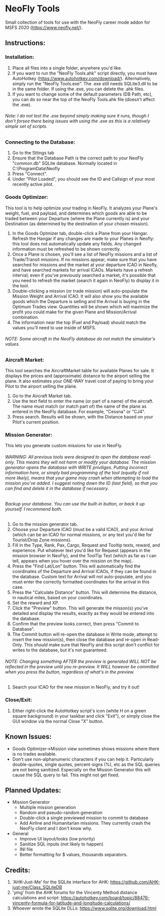 # NeoFly Tools
Small collection of tools for use with the NeoFly career mode addon for MSFS 2020 (https://www.neofly.net/).
    
## Instructions:

### Installation:
1. Place all files into a single folder, anywhere you'd like. 
2. If you want to run the "NeoFly Tools.ahk" script directly, you must have AutoHotkey (https://www.autohotkey.com/download/). Alternatively, simply run the "NeoFly Tools.exe". The .exe still needs SQLite3.dll to be in the same folder. If using the .exe, you can delete the .ahk files.
3. If you want to change some of the default parameters (DB Path, etc), you can do so near the top of the NeoFly Tools.ahk file (doesn't affect the .exe).
###### Note: I do not test the .exe beyond simply making sure it runs, though I don't forsee there being issues with using the .exe as this is a relatively simple set of scripts.

### Connecting to the Database:
1. Go to the Sttings tab
2. Ensure that the Database Path is the correct path to your NeoFly "common.db" SQLite database. Normally located in C:\ProgramData\Neofly
3. Press "Connect".
4. Under "Pilot Loaded", you should see the ID and Callsign of your most recently active pilot.

### Goods Optimizer:
This tool is to help optimize your trading in NeoFly. It analyzes your Plane's weight, fuel, and payload, and determines which goods are able to be traded between your Departure (where the Plane currently is) and your Destination (as determined by the destination of your chosen mission).
1. In the Goods Optmizer tab, double-click a Plane from your Hangar. Refresh the Hangar if any changes are made to your Planes in Neofly: this tool does not automatically update any fields. Any changed information must be refreshed to be shown correctly.
2. Once a Plane is chosen, you'll see a list of NeoFly missions and a list of Trade/Transit missions. If no missions appear, make sure that you have searched for missions and the market at your departure ICAO in Neofly, and have searched markets for arrival ICAOs. Markets have a refresh interval; even if you've previously searched a market, it's possible that you need to refresh the market (search it again in NeoFly) to display it in the tool.
3. Double-clicking a mission (or trade mission) will auto-populate the Mission Weight and Arrival ICAO. It will also show you the available goods which the Departure is selling and the Arrival is buying in the Optimum Trades view. Quantities will be shown which will maximize the profit you could make for the given Plane and Mission/Arrival combination.
4. The information near the top (Fuel and Payload) should match the values you'll need to use inside of MSFS.
###### NOTE: Some aircraft in the NeoFly database do not match the simulator's values. 

### Aircraft Market:
This tool searches the AircraftMarket table for available Planes for sale. It displays the prices and (approximate) distance to the airport selling the plane. It also estimates your ONE-WAY travel cost of paying to bring your Pilot to the airport selling the plane.
1. Go to the Aircraft Market tab.
2. Use the text field to enter the name (or part of a name) of the aircraft. The name must match (or match part of) the name of the plane as entered in the NeoFly database. For example, "Cessna" or "CJ4".
3. Press search. Results will be shown, with the Distance based on your Pilot's current position.

### Mission Generator:
This lets you generate custom missions for use in NeoFly. 
###### WARNING: All previous tools were designed to open the database read-only. This means they will not harm or modify your database. The mission generator opens the database with WRITE priviliges. Putting incorrect information here, or simply bad programming of the tool (equally if not more likely), means that your game may crash when attempting to load the mission you've added. I suggest noting down the ID (last field), so that you can find and delete it in the database if necessary. 
###### Backup your database. You can use the built-in button, or back it up yourself. I recommend both.
1. Go to the mission generator tab.
1. Choose your Departure ICAO (must be a valid ICAO), and your Arrival (which can be an ICAO for normal missions, or any text you'd like for Tourist/Drop Zone missions).
1. Fill in the Type, Rank, Pax, Cargo, Request and Tooltip texts, reward, and experience. Put whatever text you'd like for Request (appears in the mission browser in NeoFly), and the ToolTip Text (which as far as I can tell, appears when you hover over the mission on the map).
1. Press the "Find Lat/Lon" button. This will automatically find the coordinates of the Departure and Arrival ICAOs, if they can be found in the database. Custom text for Arrival will not auto-populate, and you must enter the correctly formatted coordinates for the arrival in this case.
1. Press the "Calculate Distance" button. This will determine the distance, in nautical miles, based on your coordinates.
1. Set the reward and XP.
1. Click the "Preview" button. This will generate the misson(s) you've detailed and display the results, exactly as they would be entered into the database.
1. Confirm that the preview looks correct, then press "Commit to Database". 
1. The Commit button will re-open the database in Write mode, attempt to insert the new mission(s), then close the database and re-open in Read-Only. This *should* make sure that NeoFly and this script don't conflict for writes to the database, but it's not guaranteed.
###### NOTE: Changing something AFTER the preview is generated WILL NOT be reflected in the preview until you re-preview. It WILL however be committed when you press the button, regardless of what's in the preview.
1. Search your ICAO for the new mission in NeoFly, and try it out!

### Close/Exit:
1. Either right-click the AutoHotkey script's icon (white H on a green square background) in your taskbar and click "Exit"), or simply close the GUI window via the normal Close "X" button.

## Known Issues:
- Goods Optimizer->Mission view sometimes shows missions where there is no trades available.
- Don't use non-alphanumeric characters if you can help it. Particularly double-quotes, single quotes, percent-signs (%), etc as the SQL queries are not being sanitized. Especially on the Mission Generator this will cause the SQL query to fail. This might not get fixed.

## Planned Updates:
- Mission Generator
  - Multiple mission generation
  - Random and pseudo-random generation
  - Double-click a single previewed mission to commit to database
  - Add Airline and Humanitarian missions. They currently crash the NeoFly client and I don't know why.
- General
  - Improve UI layout/looks (low priority)
  - Sanitize SQL inputs (not likely to happen)
  - INI file
  - Better formatting for $ values, thousands separators.

## Credits:
1. 'AHK-Just-Me' for the SQLite interface for AHK: https://github.com/AHK-just-me/Class_SQLiteDB
2. 'ymg' from the AHK forums for the Vincenty Method distance calculations and script: https://autohotkey.com/board/topic/88476-vincenty-formula-for-latitude-and-longitude-calculations/
3. Whoever wrote the SQLite DLLs: https://www.sqlite.org/download.html
